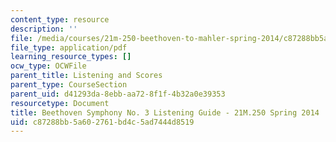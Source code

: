 ```yaml
---
content_type: resource
description: ''
file: /media/courses/21m-250-beethoven-to-mahler-spring-2014/c87288bb5a602761bd4c5ad7444d8519_MIT9_14S14_BeethSymphNo.3Guide.pdf
file_type: application/pdf
learning_resource_types: []
ocw_type: OCWFile
parent_title: Listening and Scores
parent_type: CourseSection
parent_uid: d41293da-8ebb-aa72-8f1f-4b32a0e39353
resourcetype: Document
title: Beethoven Symphony No. 3 Listening Guide - 21M.250 Spring 2014
uid: c87288bb-5a60-2761-bd4c-5ad7444d8519
---
```

